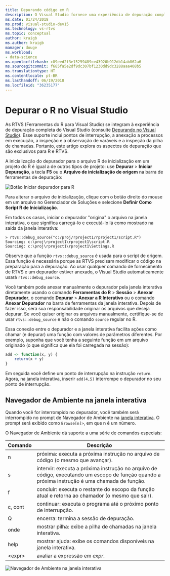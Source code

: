 ```yaml
---
title: Depurando código em R
description: O Visual Studio fornece uma experiência de depuração completa para R, incluindo pontos de interrupção, anexação, pilha de chamadas e inspeção de variáveis.
ms.date: 01/24/2018
ms.prod: visual-studio-dev15
ms.technology: vs-rtvs
ms.topic: conceptual
author: kraigb
ms.author: kraigb
manager: douge
ms.workload:
- data-science
ms.openlocfilehash: c89eed2f3e15259489ce43920b912db14ab862a6
ms.sourcegitcommit: f685fa5e2df9dc307bf1230dd9dc3288aaa408b5
ms.translationtype: HT
ms.contentlocale: pt-BR
ms.lasthandoff: 06/19/2018
ms.locfileid: "36235177"
---
```

# <a name="debug-r-in-visual-studio"></a>Depurar o R no Visual Studio

As RTVS (Ferramentas do R para Visual Studio) se integram à experiência de depuração completa do Visual Studio (consulte [Depurando no Visual Studio](../debugger/debugging-in-visual-studio.md)). Esse suporte inclui pontos de interrupção, a anexação a processos em execução, a inspeção e a observação de varáveis e a inspeção da pilha de chamadas. Portanto, este artigo explora os aspectos de depuração que são exclusivos para R e RTVS.

A inicialização do depurador para o arquivo R de inicialização em um projeto do R é igual a de outros tipos de projeto: use **Depurar** > **Iniciar Depuração**, a tecla **F5** ou o **Arquivo de inicialização de origem** na barra de ferramentas de depuração: 

![Botão Iniciar depurador para R](media/debugger-start-button.png)

Para alterar o arquivo de inicialização, clique com o botão direito do mouse em um arquivo no Gerenciador de Soluções e selecione **Definir Como Script R de Inicialização**.

Em todos os casos, iniciar o depurador "origina" o arquivo na janela interativa, o que significa carregá-lo e executá-lo lá como mostrado na saída da janela interativa:

```output
> rtvs::debug_source("c:/proj/rproject1/rproject1/script.R")
Sourcing: c:\proj\rproject1\rproject1\script.R
Sourcing: c:\proj\rproject1\rproject1\Settings.R
```

Observe que a função `rtvs::debug_source` é usada para o script de origem. Essa função é necessária porque as RTVS precisam modificar o código na preparação para a depuração. Ao usar qualquer comando de fornecimento de RTVS e um depurador estiver anexado, o Visual Studio automaticamente usará `rtvs::debug_source`.

Você também pode anexar manualmente o depurador pela janela interativa diretamente usando o comando **Ferramentas do R** > **Sessão** > **Anexar Depurador**, o comando **Depurar** > **Anexar a R Interativo** ou o comando **Anexar Depurador** na barra de ferramentas da janela interativa. Depois de fazer isso, será sua responsabilidade originar os arquivos que deseja depurar. Se você quiser originar os arquivos manualmente, certifique-se de usar `rtvs::debug_source` e não o comando `source` regular no R.

Essa conexão entre o depurador e a janela interativa facilita ações como chamar (e depurar) uma função com valores de parâmetros diferentes. Por exemplo, suponha que você tenha a seguinte função em um arquivo originado (o que significa que ela foi carregada na sessão):

```R
add <- function(x, y) {
    return(x + y)
}
```

Em seguida você define um ponto de interrupção na instrução `return`. Agora, na janela interativa, inserir `add(4,5)` interrompe o depurador no seu ponto de interrupção.

## <a name="environment-browser-in-the-interactive-window"></a>Navegador de Ambiente na janela interativa

Quando você for interrompido no depurador, você também será interrompido no prompt de Navegador de Ambiente na [janela interativa](interactive-repl-for-r-in-visual-studio.md). O prompt será exibido como `Browse[n]>`, em que n é um número.

O Navegador de Ambiente dá suporte a uma série de comandos especiais:

| Comando | Descrição |
| --- | --- |
| n | próxima: executa a próxima instrução no arquivo de código (o mesmo que avançar). |
| s | intervir: executa a próxima instrução no arquivo de código, executando um escopo de função quando a próxima instrução é uma chamada de função. |
| f | concluir: executa o restante do escopo da função atual e retorna ao chamador (o mesmo que sair). |
| c, cont | continuar: executa o programa até o próximo ponto de interrupção. |
| Q | encerra: termina a sessão de depuração. |
| onde | mostrar pilha: exibe a pilha de chamadas na janela interativa. |
| help | mostrar ajuda: exibe os comandos disponíveis na janela interativa. |
| &lt;expr&gt; | avaliar a expressão em *expr*. |

![Navegador de Ambiente na janela interativa](media/debugger-environment-browser.png)
